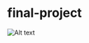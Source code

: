 # final-project
 
![Alt text](http://www.pro-arch.com/uploads/1000010/1540848976897/2018.10.25_Second_Flr_Salon_Public_Space_Page_15-01-1600-xxx_q85.jpg)